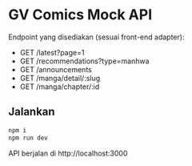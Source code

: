 
# GV Comics Mock API

Endpoint yang disediakan (sesuai front-end adapter):
- GET /latest?page=1
- GET /recommendations?type=manhwa
- GET /announcements
- GET /manga/detail/:slug
- GET /manga/chapter/:id

## Jalankan
```bash
npm i
npm run dev
```

API berjalan di http://localhost:3000
